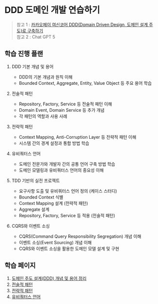# DDD 도메인 개발 연습하기

> 참고
> 1 : [카카오페이 여신코어 DDD(Domain Driven Design, 도메인 설계 주도)로 구축하기](https://tech.kakaopay.com/post/backend-domain-driven-design/#step1---bounded-context--aggregate-root)<br/>
> 참고 2 : Chat GPT 5

## 학습 진행 플랜

1. DDD 기본 개념 및 용어
    - DDD의 기본 개념과 원칙 이해
    - Bounded Context, Aggregate, Entity, Value Object 등 주요 용어 학습


2. 전술적 패턴
    - Repository, Factory, Service 등 전술적 패턴 이해
    - Domain Event, Domain Service 등 추가 개념
    - 각 패턴의 역할과 사용 사례

3. 전략적 패턴
    - Context Mapping, Anti-Corruption Layer 등 전략적 패턴 이해
    - 시스템 간의 경계 설정과 통합 방법 학습

4. 유비쿼터스 언어
    - 도메인 전문가와 개발자 간의 공통 언어 구축 방법 학습
    - 도메인 모델링과 유비쿼터스 언어의 중요성 이해

5. TDD 기반의 실전 프로젝트
    - 요구사항 도출 및 유비쿼터스 언어 정의 (케이스 스터디)
    - Bounded Context 식별
    - Context Mapping 설계 (전략적 패턴)
    - Aggregate 설계
    - Repository, Factory, Service 등 적용 (전술적 패턴)

6. CQRS와 이벤트 소싱
    - CQRS(Command Query Responsibility Segregation) 개념 이해
    - 이벤트 소싱(Event Sourcing) 개념 이해
    - CQRS와 이벤트 소싱을 활용한 도메인 모델 설계 및 구현

## 학습 페이지

1. [도메인 주도 설계(DDD) 개념 및 용어 정리](./docs/01.ddd-concepts.md)
2. [전술적 패턴](docs/02.ddd-tactical-patterns.md)
3. [전략적 패턴](docs/03.ddd-strategic-patterns.md)
4. [유비쿼터스 언어](docs/04.ubiquitous-language.md)